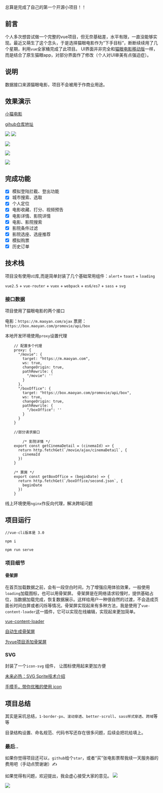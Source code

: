 总算是完成了自己的第一个开源小项目！！

## 前言
个人多次想尝试做一个完整的vue项目，但无奈基础差，水平有限，一直没能够实现。最近又萌生了这个念头，于是选择猫眼电影作为“下手目标”，断断续续用了几个星期，利用`vue`全家桶完成了此项目。
UI界面并非完全和[猫眼电影移动版](http://m.maoyan.com/#movie)一样，而是结合了原生猫眼app，对部分界面作了修改（个人对UI审美有点强迫症）。

## 说明
数据接口来源猫眼电影，项目不会被用于作商业用途。

## 效果演示
[小猫电影](https://user-gold-cdn.xitu.io/2019/3/18/1699056d32679fb8)

[gihub仓库地址]()

![](https://user-gold-cdn.xitu.io/2019/3/18/169906bbc51d25d6?w=307&h=552&f=gif&s=2467116)
![](https://user-gold-cdn.xitu.io/2019/3/18/1699059840c93241?w=307&h=552&f=gif&s=1099609)

![](https://user-gold-cdn.xitu.io/2019/3/18/1699059c62779dad?w=307&h=552&f=gif&s=2199881)

![](https://user-gold-cdn.xitu.io/2019/3/18/169905a89be520de?w=307&h=552&f=gif&s=1166919)

![](https://user-gold-cdn.xitu.io/2019/3/18/169905b08c5b563a?w=307&h=552&f=gif&s=1866801)

## 完成功能

- [x] 模拟登陆拦截、登出功能
- [x] 城市搜索、选取
- [x] 个人定位
- [x] 电影收藏、打分、视频预告
- [x] 电影详情、影院详情
- [x] 电影、影院搜索
- [x] 影院条件过滤
- [x] 影院选座、选座推荐
- [x] 模拟购票
- [x] 历史订单

## 技术栈
项目没有使用`UI`库,而是简单封装了几个基础常用组件：`alert`+ `toast` + `loading`

`vue2.5` + `vue-router` + `vuex` + `webpack` + `es6/es7` + `sass` + `svg`

### 接口数据
项目使用了猫眼电影的两个接口

电影：`https://m.maoyan.com/ajax`
票房：`https://box.maoyan.com/promovie/api/box`

本地开发环境使用`proxy`设置代理
```
    // 配置多个代理
    proxy: {
      "/movie": {
        target: "https://m.maoyan.com",
        ws: true,
        changeOrigin: true,
        pathRewrite: {
          "/movie": ''
        }
      },
      "/boxOffice": {
        target: "https://box.maoyan.com/promovie/api/box",
        ws: true,
        changeOrigin: true,
        pathRewrite: {
          "/boxOffice": ''
        }
      }
    }
    
    //部分请求接口
    
        /* 影院详情 */
    export const getCinemaDetail = (cinemaId) => {
      return http.fetchGet(`/movie/ajax/cinemaDetail`, {
        cinemaId
      })
    }
    
    /* 票房 */
    export const getBoxOffice = (beginDate) => {
      return http.fetchGet(`/boxOffice/second.json`, {
        beginDate
      })
    }
```
线上环境使用`nginx`作反向代理，解决跨域问题

## 项目运行
```
//vue-cli版本是 3.0

npm i

npm run serve
```

### 项目细节
#### 骨架屏
在首页加载数据之前，会有一段空白时间，为了增强应用体验效果，一般使用`loading`加载图标，也可以用骨架屏。
骨架屏是在网络请求较慢时，提供基础占位，当数据加载完成，恢复数据展示。这样给用户一种很自然的过渡，不会造成页面长时间白屏或者闪烁等情况。骨架屏实现起来有多种方法，我是使用了`vue-content-loader`这一插件，它可以实现在线编辑，实现起来更加简单。

[vue-content-loader](https://create-vue-content-loader.netlify.com/)

[自动生成骨架屏](https://github.com/Jocs/jocs.github.io/issues/21)

[为vue项目添加骨架屏](https://xiaoiver.github.io/coding/2017/07/30/%E4%B8%BAvue%E9%A1%B9%E7%9B%AE%E6%B7%BB%E5%8A%A0%E9%AA%A8%E6%9E%B6%E5%B1%8F.html)

### SVG
封装了一个`icon-svg` 组件，
让图标使用起来更加方便

[未来必热：SVG Sprite技术介绍](https://www.zhangxinxu.com/wordpress/2014/07/introduce-svg-sprite-technology/?spm=a313x.7781069.1998910419.50)

[手摸手，带你优雅的使用 icon](https://segmentfault.com/a/1190000012213278#articleHeader8)

## 项目总结
其实是采坑总结，`1-border-px`、`滚动穿透`、`better-scroll`、`sass样式穿透`、`跨域`等等

目录结构设置、命名规范、代码书写还存在很多问题，后续会把坑给填上。

### 最后..
如果你觉得项目还可以，`github`给个`star`，或者“买”张电影票帮我续一天服务器的费用吧（手动点赞谢谢）✍

如果觉得有问题，欢迎提出，我会虚心接受大家的意见。
![](https://user-gold-cdn.xitu.io/2019/3/18/16990a40e6feea8f?w=754&h=943&f=jpeg&s=71694)

![](https://user-gold-cdn.xitu.io/2019/3/18/16990a43d07424a4?w=702&h=791&f=jpeg&s=87655)




